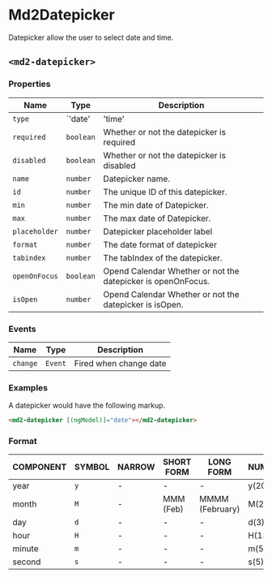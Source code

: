# Md2Datepicker
Datepicker allow the user to select date and time.

## `<md2-datepicker>`
### Properties

| Name | Type | Description |
| --- | --- | --- |
| `type` | `'date' | 'time' | 'datetime'` | The type of the datepicker |
| `required` | `boolean` | Whether or not the datepicker is required |
| `disabled` | `boolean` | Whether or not the datepicker is disabled |
| `name` | `number` | Datepicker name. |
| `id` | `number` | The unique ID of this datepicker. |
| `min` | `number` | The min date of Datepicker. |
| `max` | `number` | The max date of Datepicker. |
| `placeholder` | `number` | Datepicker placeholder label |
| `format` | `number` | The date format of datepicker |
| `tabindex` | `number` | The tabIndex of the datepicker. |
| `openOnFocus` | `boolean` | Opend Calendar Whether or not the datepicker is openOnFocus. |
| `isOpen` | `number` | Opend Calendar Whether or not the datepicker is isOpen. |

### Events

| Name | Type | Description |
| --- | --- | --- |
| `change` | `Event` | Fired when change date |

### Examples
A datepicker would have the following markup.
```html
<md2-datepicker [(ngModel)]="date"></md2-datepicker>
```

### Format

| COMPONENT | SYMBOL | NARROW | SHORT FORM | LONG FORM        | NUMERIC | 2-DIGIT |
| --------- | ------ | ------ | ---------- | ---------------- | ------- | ------- |
| year      | `y`    | -      | -          | -                | y(2017) | yy(17)  |
| month     | `M`    | -      | MMM (Feb)  | MMMM (February)  | M(2)    | MM(02)  |
| day       | `d`    | -      | -          | -                | d(3)    | dd(03)  |
| hour      | `H`    | -      | -          | -                | H(13)   | HH(13)  |
| minute    | `m`    | -      | -          | -                | m(5)    | mm(05)  |
| second    | `s`    | -      | -          | -                | s(5)    | ss(05)  |
